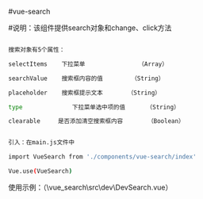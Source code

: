 #vue-search


#说明：该组件提供search对象和change、click方法
```bash

搜索对象有5个属性：

selectItems	   下拉菜单	              （Array） 

searchValue	   搜索框内容的值	      （String）

placeholder	   搜索框提示文本	     （String） 

type	          下拉菜单选中项的值	     （String） 

clearable	  是否添加清空搜索框内容	    （Boolean） 
```
```bash

引入：在main.js文件中

import VueSearch from './components/vue-search/index'

Vue.use(VueSearch)
```

使用示例：（\vue_search\src\dev\DevSearch.vue）

